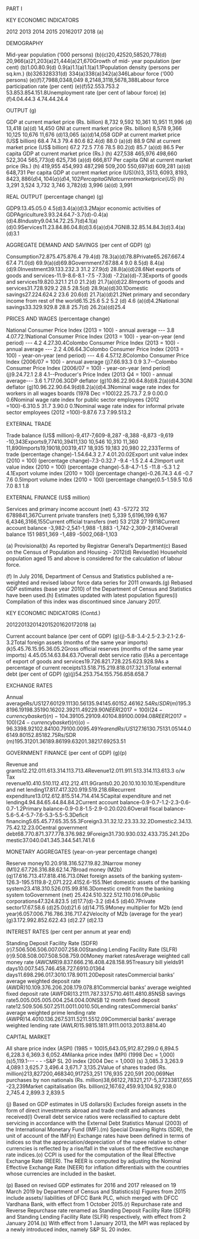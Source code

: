 PART I

KEY ECONOMIC INDICATORS

2012 2013 2014 2015 20162017 2018 (a)

DEMOGRAPHY

Mid-year population (‘000 persons) (b)(c)20,42520,58520,778(d) 20,966(a)21,203(a)21,444(a)21,670Growth of mid- year population (per cent) (b)1.00.80.9(d) 0.9(a)1.1(a)1.1(a)1.1Population density (persons per sq.km.) (b)326328331(d) 334(a)338(a)342(a)346Labour force (‘000 persons) (e)(f)7,7988,0348,049 8,2148,3118,5678,388Labour force participation rate (per cent) (e)(f)52.553.753.2 53.853.854.151.8Unemployment rate (per cent of labour force) (e)(f)4.04.44.3 4.74.44.24.4

OUTPUT (g)

GDP at current market price (Rs. billion) 8,732 9,592 10,361 10,951 11,996 (d) 13,418 (a)(d) 14,450 GNI at current market price (Rs. billion) 8,578 9,366 10,125 10,676 11,676 (d)13,065 (a)(d)14,058 GDP at current market price (US$ billion) 68.4 74.3 79.4 80.6 82.4(d) 88.0 (a)(d) 88.9 GNI at current market price (US$ billion) 67.2 72.5 77.6 78.5 80.2(d) 85.7 (a)(d) 86.5 Per capita GDP at current market price (Rs.) (h) 427,538 465,976 498,660 522,304 565,773(d) 625,736 (a)(d) 666,817 Per capita GNI at current market price (Rs.) (h) 419,955 454,993 487,298 509,200 550,697(d) 609,281 (a)(d) 648,731 Per capita GDP at current market price (US$) (h) 3,351 3,609 3,819 3,842 3,886(d) 4,104 (a)(d) 4,102 Per capita GNI at current market price (US$) (h) 3,291 3,524 3,732 3,746 3,782(d) 3,996 (a)(d) 3,991

REAL OUTPUT (percentage change) (g)

GDP9.13.45.05.0 4.5(d)3.4(a)(d)3.2Major economic activities of GDPAgriculture3.93.24.64.7-3.7(d)-0.4(a)(d)4.8Industry9.04.14.72.25.7(d)4.1(a)(d)0.9Services11.23.84.86.04.8(d)3.6(a)(d)4.7GNI8.32.85.14.84.3(d)3.4(a)(d)3.1

AGGREGATE DEMAND AND SAVINGS (per cent of GDP) (g)

Consumption72.875.475.876.4 79.4(d) 78.3(a)(d)78.8Private65.267.667.4 67.4 71.0(d) 69.9(a)(d)69.8Government7.67.88.4 9.0 8.5(d) 8.4(a)(d)9.0Investment39.133.232.3 31.2 27.9(d) 28.8(a)(d)28.6Net exports of goods and services-11.9-8.6-8.1 -7.5 -7.3(d) -7.2(a)(d)-7.3Exports of goods and services19.820.321.1 21.0 21.2(d) 21.7(a)(d)22.8Imports of goods and services31.728.929.2 28.5 28.5(d) 28.9(a)(d)30.1Domestic savings27.224.624.2 23.6 20.6(d) 21.7(a)(d)21.2Net primary and secondary income from rest of the world6.15.25.6 5.2 5.2 (d) 4.6 (a)(d)4.2National savings33.329.929.8 28.8 25.7(d) 26.2(a)(d)25.4

PRICES AND WAGES (percentage change)

National Consumer Price Index (2013 = 100) - annual average --- 3.8 4.07.72.1National Consumer Price Index (2013 = 100) - year-on-year (end period) --- 4.2 4.27.30.4Colombo Consumer Price Index (2013 = 100) - annual average --- 2.2 4.06.64.3Colombo Consumer Price Index (2013 = 100) - year-on-year (end period) --- 4.6 4.57.12.8Colombo Consumer Price Index (2006/07 = 100) - annual average (j)7.66.93.3 0.9 3.7--Colombo Consumer Price Index (2006/07 = 100) - year-on-year (end period) (j)9.24.72.1 2.8 4.1--Producer's Price Index (2013 Q4 = 100) - annual average--- 3.6 1.717.06.3GDP deflator (g)10.86.22.90.64.8(d)8.2(a)(d)4.3GNI deflator (g)10.96.22.90.64.9(d)8.2(a)(d)4.3Nominal wage rate index for workers in all wages boards (1978 Dec =100)22.25.73.7 2.9 0.00.0 0.6Nominal wage rate index for public sector employees (2012 =100)-6.310.5 31.7 3.90.0 0.1Nominal wage rate index for informal private sector employees (2012 =100)-9.87.6 7.3 7.99.513.2

EXTERNAL TRADE

Trade balance (US$ million)-9,417-7,609-8,287 -8,388 -8,873 -9,619 -10,343Exports9,77410,39411,130 10,546 10,310 11,360 11,890Imports19,19018,00319,417 18,935 19,183 20,980 22,233Terms of trade (percentage change)-1.54.64.3 2.7 4.01.20.02Export unit value index (2010 = 100) (percentage change)-7.3-0.32.7 -9.4 -1.5 2.4 4.2Import unit value index (2010 = 100) (percentage change)-5.8-4.7-1.5 -11.8 -5.3 1.2 4.1Export volume index (2010 = 100) (percentage change)-0.26.74.3 4.6 -0.7 7.6 0.5Import volume index (2010 = 100) (percentage change)0.5-1.59.5 10.6 7.0 8.1 1.8

EXTERNAL FINANCE (US$ million)

Services and primary income account (net) 43 -57272 312 6789841,367Current private transfers (net) 5,339 5,6196,199 6,167 6,4346,3166,155Current official transfers (net) 53 2128 27 19118Current account balance -3,982-2,541-1,988 -1,883 -1,742-2,309-2,814Overall balance 151 9851,369 -1,489 -5002,068-1,103

(a) Provisional(b) As reported by Registrar General’s Department(c) Based on the Census of Population and Housing - 2012(d) Revised(e) Household population aged 15 and above is considered for the calculation of labour force.

(f) In July 2016, Department of Census and Statistics published a re-weighted and revised labour force data series for 2011 onwards.(g) Rebased GDP estimates (base year 2010) of the Department of Census and Statistics have been used.(h) Estimates updated with latest population figures(i) Compilation of this index was discontinued since January 2017.

KEY ECONOMIC INDICATORS (Contd.)

2012201320142015201620172018 (a)

Current account balance (per cent of GDP) (g)(j)-5.8-3.4-2.5-2.3-2.1-2.6-3.2Total foreign assets (months of the same year imports) (k)5.45.76.15.95.36.05.2Gross official reserves (months of the same year imports) 4.45.05.14.63.84.63.7Overall debt service ratio (l)As a percentage of export of goods and services19.726.821.728.225.623.928.9As a percentage of current receipts13.518.715.219.818.017.321.3Total external debt (per cent of GDP) (g)(j)54.253.754.155.756.858.658.7

EXCHANGE RATES

Annual averageRs/US$127.60129.11130.56135.94145.60152.46162.54Rs/SDR (m)195.38196.19198.35190.16202.39211.49229.90NEER (2017 = 100) (24 - currency basket) (n)-104.39105.29109.40104.89100.0094.08REER (2017 = 100) (24 - currency basket) (n)(o)-96.3398.92102.84100.79100.0095.49Year endRs/US$127.16130.75131.05144.06149.80152.85182.75Rs/SDR (m)195.31201.36189.86199.63201.38217.69253.51

GOVERNMENT FINANCE (per cent of GDP) (g)(p)

Revenue and grants12.212.011.613.314.113.713.4Revenue12.011.911.513.314.113.613.3 o/w Tax revenue10.410.510.112.412.212.411.9Grants0.20.20.10.10.10.10.1Expenditure and net lending17.817.417.320.919.519.218.6Recurrent expenditure13.012.612.815.514.714.414.5Capital expenditure and net lending4.94.84.65.44.84.84.2Current account balance-0.9-0.7-1.2-2.3-0.6-0.7-1.2Primary balance-0.9-0.8-1.5-2.9-0.20.020.6Overall fiscal balance-5.6-5.4-5.7-7.6-5.3-5.5-5.3Deficit financing5.65.45.77.65.35.55.3Foreign3.31.32.12.23.33.32.2Domestic2.34.13.75.42.12.23.0Central government debt68.770.871.377.778.376.982.9Foreign31.730.930.032.433.735.241.2Domestic37.040.041.345.344.541.741.6

MONETARY AGGREGATES (year-on-year percentage change)

Reserve money10.20.918.316.527.19.82.3Narrow money (M1)2.67.726.316.88.62.14.7Broad money (M2b) (q)17.616.713.417.818.416.713.0Net foreign assets of the banking system-126.3-195.5119.8-2,071.222.4152.6-155.1Net domestic assets of the banking system23.418.310.526.015.99.816.3Domestic credit from the banking system toGovernment (net) 25.424.510.322.512.110.016.0Public corporations47.324.823.5 (d)17.7(d)-3.2 (d)4.5 (d)40.7Private sector17.67.58.6 (d)25.0(d)21.6 (d)14.715.9Money multiplier for M2b (end year)6.057.006.716.786.316.717.42Velocity of M2b (average for the year) (g)3.172.992.852.622.43 (d)2.27 (d)2.13

INTEREST RATES (per cent per annum at year end)

Standing Deposit Facility Rate (SDFR) (r)7.506.506.506.007.007.258.00Standing Lending Facility Rate (SLFR) (r)9.508.508.007.508.508.759.00Money market ratesAverage weighted call money rate (AWCMR)9.837.666.216.408.428.158.95Treasury bill yields91 days10.007.545.746.458.727.6910.01364 days11.698.296.017.3010.178.9011.20Deposit ratesCommercial banks’ average weighted deposit rate (AWDR)10.109.376.206.208.179.078.81Commercial banks’ average weighted fixed deposit rate (AWFDR)13.2111.787.337.5710.4611.4810.85NSB savings rate5.005.005.005.004.254.004.00NSB 12 month fixed deposit rate12.509.506.507.2511.0011.0010.50Lending ratesCommercial banks’ average weighted prime lending rate (AWPR)14.4010.136.267.5311.5211.5512.09Commercial banks’ average weighted lending rate (AWLR)15.9815.1811.9111.0013.2013.8814.40

CAPITAL MARKET

All share price index (ASPI) (1985 = 100)5,643.05,912.87,299.0 6,894.5 6,228.3 6,369.3 6,052.4Milanka price index (MPI) (1998 Dec = 1,000) (s)5,119.1--- - - -S&P SL 20 index (2004 Dec = 1,000) (s) 3,085.3 3,263.9 4,089.1 3,625.7 3,496.4 3,671.7 3,135.2Value of shares traded (Rs. million)213,827200,468340,917253,251 176,935 220,591 200,069Net purchases by non nationals (Rs. million)38,66122,78321,217-5,37233817,655 -23,239Market capitalisation (Rs. billion)2,167.62,459.93,104.92,938.0 2,745.4 2,899.3 2,839.5

(j) Based on GDP estimates in US dollars(k) Excludes foreign assets in the form of direct investments abroad and trade credit and advances received(l) Overall debt service ratios were reclassified to capture debt servicing in accordance with the External Debt Statistics Manual (2003) of the International Monetary Fund (IMF).(m) Special Drawing Rights (SDR), the unit of account of the IMF(n) Exchange rates have been defined in terms of indices so that the appreciation/depreciation of the rupee relative to other currencies is reflected by a rise/fall in the values of the effective exchange rate indices.(o) CCPI is used for the computation of the Real Effective Exchange Rate (REER). The REER is computed by adjusting the Nominal Effective Exchange Rate (NEER) for inflation differentials with the countries whose currencies are included in the basket.

(p) Based on revised GDP estimates for 2016 and 2017 released on 19 March 2019 by Department of Census and Statistics(q) Figures from 2015 include assets/ liabilities of DFCC Bank PLC, which merged with DFCC Vardhana Bank, with effect from 1 October 2015.(r) Repurchase rate and Reverse Repurchase rate renamed as Standing Deposit Facility Rate (SDFR) and Standing Lending Facility Rate (SLFR) respectively, with effect from 2 January 2014.(s) With effect from 1 January 2013, the MPI was replaced by a newly introduced index, namely S&P SL 20 index.